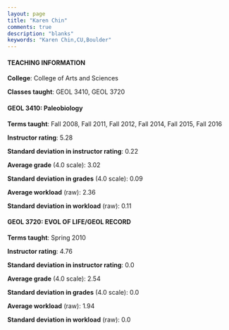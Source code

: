 ```yaml
---
layout: page
title: "Karen Chin" 
comments: true
description: "blanks"
keywords: "Karen Chin,CU,Boulder"
---
```

<head>
<script src="https://ajax.googleapis.com/ajax/libs/jquery/2.1.3/jquery.min.js"></script>
<script src="https://dl.dropboxusercontent.com/s/pc42nxpaw1ea4o9/highcharts.js?dl=0"></script>
<!-- <script src="../assets/js/highcharts.js"></script> -->
<style type="text/css">@font-face {
	font-family: "Bebas Neue";
	src: url(https://www.filehosting.org/file/details/544349/BebasNeue Regular.otf) format("opentype");
	}
	h1.Bebas { 
		font-family: "Bebas Neue", Verdana, Tahoma;
	}
</style>
</head>
	   
#### TEACHING INFORMATION

**College**: College of Arts and Sciences

**Classes taught**: GEOL 3410, GEOL 3720

#### GEOL 3410: Paleobiology

**Terms taught**: Fall 2008, Fall 2011, Fall 2012, Fall 2014, Fall 2015, Fall 2016

**Instructor rating**: 5.28

**Standard deviation in instructor rating**: 0.22

**Average grade** (4.0 scale): 3.02

**Standard deviation in grades** (4.0 scale): 0.09

**Average workload** (raw): 2.36

**Standard deviation in workload** (raw): 0.11

#### GEOL 3720: EVOL OF LIFE/GEOL RECORD

**Terms taught**: Spring 2010

**Instructor rating**: 4.76

**Standard deviation in instructor rating**: 0.0

**Average grade** (4.0 scale): 2.54

**Standard deviation in grades** (4.0 scale): 0.0

**Average workload** (raw): 1.94

**Standard deviation in workload** (raw): 0.0


